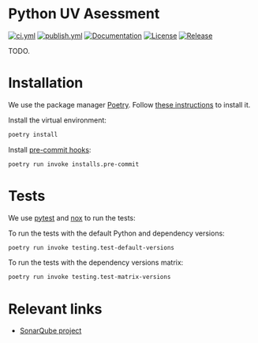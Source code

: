 # Python UV Asessment

[![ci.yml](https://github.com/elastic/mvp-mlops-platform/actions/workflows/ci.yml/badge.svg)](https://github.com/elastic/mvp-mlops-platform/actions/workflows/ci.yml)
[![publish.yml](https://github.com/avillalba-elastic/python-uv-asessment/actions/workflows/publish.yml/badge.svg)](https://github.com/avillalba-elastic/python-uv-asessment/actions/workflows/publish.yml)
[![Documentation](https://img.shields.io/badge/documentation-available-brightgreen.svg)](https://avillalba-elastic.github.io/python-uv-asessment/)
[![License](https://img.shields.io/github/license/avillalba-elastic/python-uv-asessment)](https://github.com/avillalba-elastic/python-uv-asessment/blob/main/LICENCE.txt)
[![Release](https://img.shields.io/github/v/release/avillalba-elastic/python-uv-asessment)](https://github.com/avillalba-elastic/python-uv-asessment/releases)

TODO.

# Installation

We use the package manager [Poetry](https://python-poetry.org/). Follow [these instructions](https://python-poetry.org/docs/#installation) to install it.

Install the virtual environment:
```bash
poetry install
```

Install [pre-commit hooks](https://pre-commit.com/):

```bash
poetry run invoke installs.pre-commit
```

# Tests

We use [pytest](https://docs.pytest.org/en/stable/) and [nox](https://nox.thea.codes/en/stable/) to run the tests:

To run the tests with the default Python and dependency versions:

```bash
poetry run invoke testing.test-default-versions
```

To run the tests with the dependency versions matrix:

```bash
poetry run invoke testing.test-matrix-versions
```

# Relevant links
- [SonarQube project](https://sonar.elastic.dev/tutorials?id=)